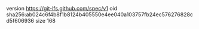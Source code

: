 version https://git-lfs.github.com/spec/v1
oid sha256:ab024c6f4b8f1b8124b405550e4ee040a103757fb24ec576276828cd5f606936
size 168
